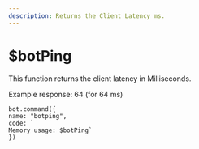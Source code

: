 ```yaml
---
description: Returns the Client Latency ms.
---
```


# $botPing

This function returns the client latency in Milliseconds. 

Example response: 64 \(for 64 ms\)

```text
bot.command({
name: "botping", 
code: `
Memory usage: $botPing`
})
```

